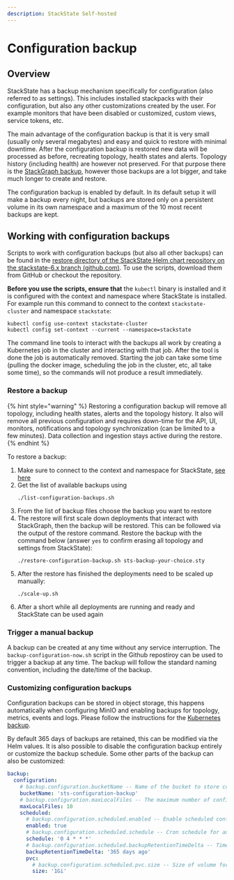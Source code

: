 ```yaml
---
description: StackState Self-hosted
---
```


# Configuration backup

## Overview

StackState has a backup mechanism specifically for configuration (also referred to as settings). This includes installed stackpacks with their configuration, but also any other customizations created by the user. For example monitors that have been disabled or customized, custom views, service tokens, etc.

The main advantage of the configuration backup is that it is very small (usually only several megabytes) and easy and quick to restore with minimal downtime. After the configuration backup is restored new data will be processed as before, recreating topology, health states and alerts. Topology history (including health) are however not preserved. For that purpose there is the [StackGraph backup](kubernetes_backup.md), however those backups are a lot bigger, and take much longer to create and restore.

The configuration backup is enabled by default. In its default setup it will make a backup every night, but backups are stored only on a persistent volume in its own namespace and a maximum of the 10 most recent backups are kept.

## Working with configuration backups

Scripts to work with configuration backups (but also all other backups) can be found in the [restore directory of the StackState Helm chart repository on the stackstate-6.x branch \(github.com\)](https://github.com/StackVista/helm-charts/tree/stackstate-6.x/stable/stackstate-k8s/restore). To use the scripts, download them from GitHub or checkout the repository.

**Before you use the scripts, ensure that** the `kubectl` binary is installed and it is configured with the context and namespace where StackState is installed. For example run this command to connect to the context `stackstate-cluster` and namespace `stackstate`:
```
kubectl config use-context stackstate-cluster
kubectl config set-context --current --namespace=stackstate
```

The command line tools to interact with the backups all work by creating a Kubernetes job in the cluster and interacting with that job. After the tool is done the job is automatically removed. Starting the job can take some time (pulling the docker image, scheduling the job in the cluster, etc, all take some time), so the commands will not produce a result immediately.

### Restore a backup

{% hint style="warning" %}
Restoring a configuration backup will remove all topology, including health states, alerts and the topology history. It also will remove all previous configuration and requires down-time for the API, UI, monitors, notifications and topology synchronization (can be limited to a few minutes). Data collection and ingestion stays active during the restore.
{% endhint %}

To restore a backup:

1. Make sure to connect to the context and namespace for StackState, [see here](#working-with-configuration-backups)
1. Get the list of available backups using
   ```
   ./list-configuration-backups.sh
   ```
2. From the list of backup files choose the backup you want to restore
3. The restore will first scale down deployments that interact with StackGraph, then the backup will be restored. This can be followed via the output of the restore command. Restore the backup with the command below (answer `yes` to confirm erasing all topology and settings from StackState):
   ```
   ./restore-configuration-backup.sh sts-backup-your-choice.sty
   ```
5. After the restore has finished the deployments need to be scaled up manually:
   ```
   ./scale-up.sh
   ```
6. After a short while all deployments are running and ready and StackState can be used again


### Trigger a manual backup

A backup can be created at any time without any service interruption. The `backup-configuration-now.sh` script in the Github repostiroy can be used to trigger a backup at any time. The backup will follow the standard naming convention, including the date/time of the backup.

### Customizing configuration backups

Configuration backups can be stored in object storage, this happens automatically when configuring MinIO and enabling backups for topology, metrics, events and logs. Please follow the instructions for the [Kubernetes backup](./kubernetes_backup.md#enable-backups).

By default 365 days of backups are retained, this can be modified via the Helm values. It is also possible to disable the configuration backup entirely or customize the backup schedule. Some other parts of the backup can also be customized:

```yaml
backup:
  configuration:
    # backup.configuration.bucketName -- Name of the bucket to store configuration backups (needs to be a globally unique bucket when using Amazon S3).
    bucketName: 'sts-configuration-backup'
    # backup.configuration.maxLocalFiles -- The maximum number of configuration backup files stored on the PVC for the configuration backup (which is only of limited size, see backup.configuration.scheduled.pvc.size)
    maxLocalFiles: 10
    scheduled:
      # backup.configuration.scheduled.enabled -- Enable scheduled configuration backups (if `backup.enabled` is set to `true`).
      enabled: true
      # backup.configuration.scheduled.schedule -- Cron schedule for automatic configuration backups in [Kubernetes cron schedule syntax](https://kubernetes.io/docs/concepts/workloads/controllers/cron-jobs/#cron-schedule-syntax).
      schedule: '0 4 * * *'
      # backup.configuration.scheduled.backupRetentionTimeDelta -- Time to keep configuration backups in object storage. The value is passed to GNU date tool to determine a specific date, and files older than this date will be deleted.
      backupRetentionTimeDelta: '365 days ago'
      pvc:
        # backup.configuration.scheduled.pvc.size -- Size of volume for settings backup in the cluster
        size: '1Gi'
```

